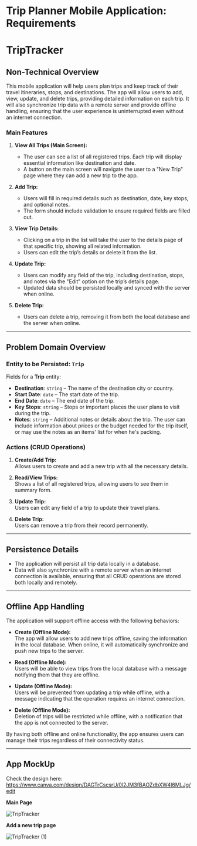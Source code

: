 # Trip Planner Mobile Application: Requirements
# TripTracker

## Non-Technical Overview
This mobile application will help users plan trips and keep track of their travel itineraries, stops, and destinations. The app will allow users to add, view, update, and delete trips, providing detailed information on each trip. It will also synchronize trip data with a remote server and provide offline handling, ensuring that the user experience is uninterrupted even without an internet connection.

### Main Features
1. **View All Trips (Main Screen):**
   - The user can see a list of all registered trips. Each trip will display essential information like destination and date.
   - A button on the main screen will navigate the user to a "New Trip" page where they can add a new trip to the app.

2. **Add Trip:**
   - Users will fill in required details such as destination, date, key stops, and optional notes.
   - The form should include validation to ensure required fields are filled out.

3. **View Trip Details:**
   - Clicking on a trip in the list will take the user to the details page of that specific trip, showing all related information.
   - Users can edit the trip’s details or delete it from the list.

4. **Update Trip:**
   - Users can modify any field of the trip, including destination, stops, and notes via the "Edit" option on the trip’s details page.
   - Updated data should be persisted locally and synced with the server when online.

5. **Delete Trip:**
   - Users can delete a trip, removing it from both the local database and the server when online.

---

## Problem Domain Overview

### Entity to be Persisted: `Trip`
Fields for a **Trip** entity:
  - **Destination**: `string` – The name of the destination city or country.
  - **Start Date**: `date` – The start date of the trip.
  - **End Date**: `date` – The end date of the trip.
  - **Key Stops**: `string` – Stops or important places the user plans to visit during the trip.
  - **Notes**: `string` – Additional notes or details about the trip. The user can include information about prices or the budget needed for the trip itself, or may use the notes as an items' list for when he's packing.

### Actions (CRUD Operations)
1. **Create/Add Trip:**  
   Allows users to create and add a new trip with all the necessary details.
   
2. **Read/View Trips:**  
   Shows a list of all registered trips, allowing users to see them in summary form.
   
3. **Update Trip:**  
   Users can edit any field of a trip to update their travel plans.
   
4. **Delete Trip:**  
   Users can remove a trip from their record permanently.

---

## Persistence Details
- The application will persist all trip data locally in a database.
- Data will also synchronize with a remote server when an internet connection is available, ensuring that all CRUD operations are stored both locally and remotely.

---

## Offline App Handling
The application will support offline access with the following behaviors:

- **Create (Offline Mode):**  
  The app will allow users to add new trips offline, saving the information in the local database. When online, it will automatically synchronize and push new trips to the server.

- **Read (Offline Mode):**  
  Users will be able to view trips from the local database with a message notifying them that they are offline.

- **Update (Offline Mode):**  
  Users will be prevented from updating a trip while offline, with a message indicating that the operation requires an internet connection.

- **Delete (Offline Mode):**  
  Deletion of trips will be restricted while offline, with a notification that the app is not connected to the server.

By having both offline and online functionality, the app ensures users can manage their trips regardless of their connectivity status.

---

## App MockUp

Check the design here: https://www.canva.com/design/DAGTrCscsrU/0l2JM3fBAOZdbXW4I6MLJg/edit

**Main Page**

![TripTracker](https://github.com/user-attachments/assets/742ff5f8-0839-4528-b1bf-ecdfb79e5a91)


**Add a new trip page**

![TripTracker (1)](https://github.com/user-attachments/assets/e5eace21-d5d8-4ef3-8c4b-733cbb974fa8)
